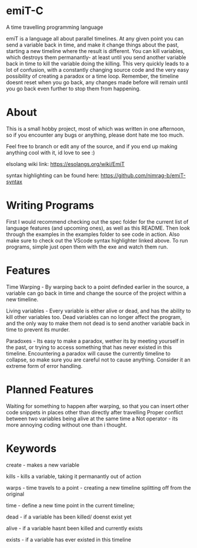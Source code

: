 # emiT-C
 A time travelling programming language

emiT is a language all about parallel timelines. At any given point you can send a variable back in time, and make it change things about the past, starting a new timeline where the result is different.
You can kill variables, which destroys them permanantly- at least until you send another variable back in time to kill the variable doing the killing.
This very quickly leads to a lot of confusion, with a constantly changing source code and the very easy possibility of creating a paradox or a time loop. Remember, the timeline doesnt reset when you go back, any changes made before will remain until you go back even further to stop them from happening.

# About
This is a small hobby project, most of which was written in one afternoon, so if you encounter any bugs or anything, please dont hate me too much.

Feel free to branch or edit any of the source, and if you end up making anything cool with it, id love to see :)

elsolang wiki link: https://esolangs.org/wiki/EmiT

syntax highlighting can be found here: https://github.com/nimrag-b/emiT-syntax

# Writing Programs

First I would recommend checking out the spec folder for the current list of language features (and upcoming ones), as well as this README. Then look through the examples in the examples folder to see code in action. Also make sure to check out the VScode syntax highlighter linked above. To run programs, simple just open them with the exe and watch them run.


# Features

Time Warping - By warping back to a point definded earlier in the source, a variable can go back in time and change the source of the project within a new timeline.

Living variables - Every variable is either alive or dead, and has the ability to kill other variables too. Dead variables can no longer affect the program, and the only way to make them not dead is to send another variable back in time to prevent its murder.

Paradoxes - Its easy to make a paradox, wether its by meeting yourself in the past, or trying to access something that has never existed in this timeline. Encountering a paradox will cause the currently timeline to collapse, so make sure you are careful not to cause anything. Consider it an extreme form of error handling.

# Planned Features

Waiting for something to happen after warping, so that you can insert other code snippets in places other than directly after travelling
Proper conflict between two variables being alive at the same time
a Not operator - its more annoying coding without one than i thought.


# Keywords

create - makes a new variable

kills - kills a variable, taking it permanantly out of action

warps - time travels to a point - creating a new timeline splitting off from the original

time - define a new time point in the current timeline;

dead - if a variable has been killed/ doenst exist yet

alive - if a variable hasnt been killed and currently exists

exists - if a variable has ever existed in this timeline

